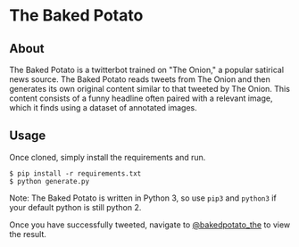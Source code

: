 # The Baked Potato

## About

The Baked Potato is a twitterbot trained on "The Onion," a popular satirical news source. The Baked Potato reads tweets from The Onion and then generates its own original content similar to that tweeted by The Onion. This content consists of a funny headline often paired with a relevant image, which it finds using a dataset of annotated images.

## Usage

Once cloned, simply install the requirements and run.

```Shell
$ pip install -r requirements.txt
$ python generate.py
```

Note: The Baked Potato is written in Python 3, so use `pip3` and `python3` if your default python is still python 2.

Once you have successfully tweeted, navigate to [@bakedpotato_the](https://twitter.com/bakedpotato_the) to view the result.
